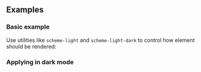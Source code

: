 ## Examples

### Basic example

Use utilities like `scheme-light` and `scheme-light-dark` to control how element should be rendered:

### Applying in dark mode